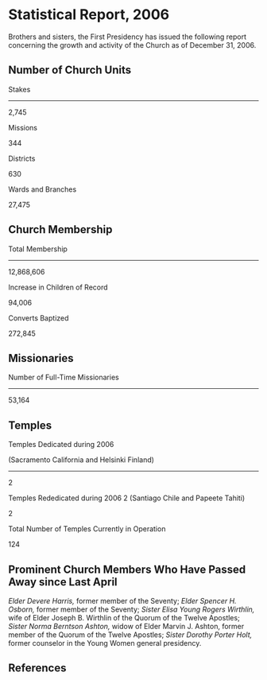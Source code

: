 # Statistical Report, 2006

Brothers and sisters, the First Presidency has issued the following report
concerning the growth and activity of the Church as of December 31, 2006.

## Number of Church Units

Stakes  
  
---  
  
2,745  
  
Missions  
  
344  
  
Districts  
  
630  
  
Wards and Branches  
  
27,475  
  
## Church Membership

Total Membership  
  
---  
  
12,868,606  
  
Increase in Children of Record  
  
94,006  
  
Converts Baptized  
  
272,845  
  
## Missionaries

Number of Full-Time Missionaries  
  
---  
  
53,164  
  
## Temples

Temples Dedicated during 2006

(Sacramento California and Helsinki Finland)  
  
---  
  
2

Temples Rededicated during 2006 2 (Santiago Chile and Papeete Tahiti)  
  
2  
  
Total Number of Temples Currently in Operation  
  
124  
  
## Prominent Church Members Who Have Passed Away since Last April

_Elder Devere Harris,_ former member of the Seventy; _Elder Spencer H.
Osborn,_ former member of the Seventy; _Sister Elisa Young Rogers Wirthlin,_
wife of Elder Joseph B. Wirthlin of the Quorum of the Twelve Apostles; _Sister
Norma Berntson Ashton,_ widow of Elder Marvin J. Ashton, former member of the
Quorum of the Twelve Apostles; _Sister Dorothy Porter Holt,_ former counselor
in the Young Women general presidency.

## References

